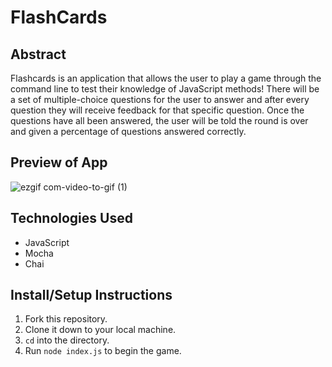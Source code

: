 # FlashCards 

## Abstract

Flashcards is an application that allows the user to play a game through the command line to test their knowledge of JavaScript methods! There will be a set of multiple-choice questions for the user to answer and after every question they will receive feedback for that specific question. Once the questions have all been answered, the user will be told the round is over and given a percentage of questions answered correctly.

## Preview of App

![ezgif com-video-to-gif (1)](https://github.com/fernandorobles97/flashcards/assets/123911055/43997616-c548-4c62-843e-127e6a333cdb)


## Technologies Used

- JavaScript
- Mocha
- Chai

## Install/Setup Instructions

1. Fork this repository.
2. Clone it down to your local machine.
3. `cd` into the directory.
4. Run `node index.js` to begin the game.
